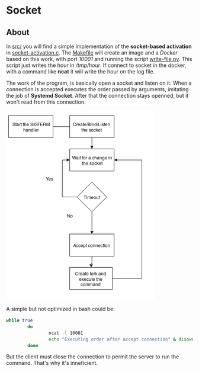 <!-- 

	Bruno Mondelo Giaramita                                    
	mondelob14@gmail.com                                       
	isx48185462                                                
	Escola del Treball de Barcelona 2017-05-18
	
                                                                     -->
                                                                     
# Socket

## About 

In [src/](src) you will find a simple implementation of the
**socket-based activation** in
[socket-activation.c](src/socket-activation.c). The [Makefile](Makefile)
will create an image and a *Docker* based on this work, with port *10001*
and running the script [write-file.py](src/write-file.py). This script
just writes the hour in */tmp/hour*. If connect to socket in the docker,
with a command like **ncat** it will write the hour on the log file.

The work of the program, is basically open a socket and listen on it.
When a connection is accepted executes the order passed by arguments,
imitating the job of **Systemd Socket**. After that the connection
stays openned, but it won't read from this connection.

![flow](flow.png)

A simple but not optimized in bash could be:

```bash
while true
        do
                ncat -l 10001
                echo "Executing order after accept connection" & disown
        done
```

But the client must close the connection to permit the server to run the
command. That's why it's inneficient.

